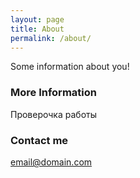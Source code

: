 ```yaml
---
layout: page
title: About
permalink: /about/
---
```


Some information about you!

### More Information

Проверочка работы

### Contact me

[email@domain.com](mailto:email@domain.com)